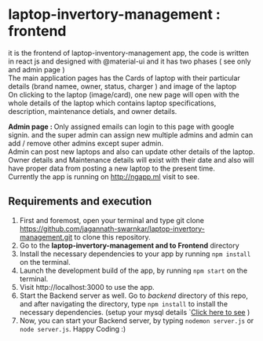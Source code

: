 # laptop-invertory-management : frontend
it is the frontend of laptop-inventory-management app, the code is written in react js and designed with @material-ui and it has two phases ( see only and admin page  ) <br/>
The main application pages has the Cards of laptop with their particular details (brand namee, owner, status, charger ) and image of the laptop <br/>
On clicking to the laptop (image/card), one new page will open with the whole details of the laptop which contains laptop specifications, description, maintenance detials, and owner details.

<b>Admin page : </b> Only assigned emails can login to this page with google signin. and the super admin can assign new multiple admins and admin can add / remove other admins except super admin. <br/>
Admin can post new laptops and also can update other details of the laptop. <br/>
Owner details and Maintenance details will exist with their date and also will have proper data from posting a new laptop to the present time. <br/>
Currently the app is running on http://ngapp.ml visit to see.

## Requirements and execution
1. First and foremost, open your terminal and type git clone https://github.com/jagannath-swarnkar/laptop-invertory-management.git to clone this repository. <br/>
2. Go to the <b>laptop-invertory-management and to Frontend</b> directory
3. Install the necessary dependencies to your app by running `npm install` on the terminal.<br/>
4. Launch the development build of the app, by running `npm start` on the terminal.<br/>
5. Visit http://localhost:3000 to use the app.<br/>
6. Start the Backend server as well. Go to *backend* directory of this repo, and after navigating the directory, type `npm install` to install the necessary dependencies. (setup your mysql details `<a href="https://github.com/jagannath-swarnkar/laptop-invertory-management/tree/master/backend" >Click here to see</a> )
7. Now, you can start your Backend server, by typing `nodemon server.js` or `node server.js`.
Happy Coding :)
